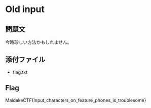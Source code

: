 # Old input

## 問題文
今時珍しい方法かもしれません。

## 添付ファイル
- flag.txt

## Flag
MaidakeCTF{Input_characters_on_feature_phones_is_troublesome}
